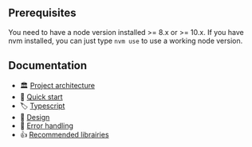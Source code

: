 ## Prerequisites

You need to have a node version installed >= 8.x or >= 10.x.
If you have nvm installed, you can just type `nvm use` to use a working node version.

## Documentation

- 🏛️ [Project architecture](./docs/architecture.md)
- 🚀 [Quick start](./docs/quick-start.md)
- 🏷️ [Typescript](./docs/typescript.md)
- 💅 [Design](./docs/design.md)
- 💃 [Error handling](./docs/error-handling.md)
- 👍 [Recommended librairies](https://m33.gitbook.io/standards/technical-gesture/react/react-awesome)
